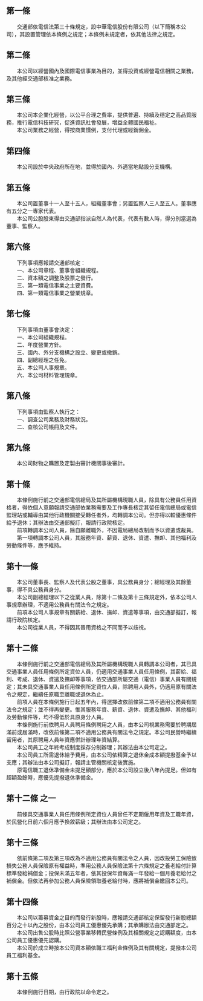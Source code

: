 第一條 
-------
　　交通部依電信法第三十條規定，設中華電信股份有限公司（以下簡稱本公司），其設置管理依本條例之規定；本條例未規定者，依其他法律之規定。  


第二條 
-------
　　本公司以經營國內及國際電信事業為目的，並得投資或經營電信相關之業務，及其他經交通部核准之業務。  


第三條 
-------
　　本公司本企業化經營，以公平合理之費率，提供普遍、持續及穩定之高品質服務，推行電信科技研究，促進資訊社會發展，增益全體國民福祉。  
　　本公司業務之經營，得按商業慣例，支付代理或經銷佣金。  


第四條 
-------
　　本公司設於中央政府所在地，並得於國內、外適當地點設分支機構。  


第五條 
-------
　　本公司置董事十一人至十五人，組織董事會；另置監察人三人至五人。董事應有五分之一專家代表。  
　　本公司公股股東得由交通部指派自然人為代表，代表有數人時，得分別當選為董事、監察人。  


第六條 
-------
　　下列事項應報請交通部核定：  
　　一、本公司章程、董事會組織規程。  
　　二、資本額之調整及股票之發行。  
　　三、第一類電信事業之主要資費。  
　　四、第一類電信事業之營業規章。  


第七條 
-------
　　下列事項由董事會決定：  
　　一、本公司組織規程。  
　　二、年度營業方針。  
　　三、國內、外分支機構之設立、變更或撤銷。  
　　四、副總經理之任免。  
　　五、本公司人事規章。  
　　六、本公司材料管理規章。  


第八條 
-------
　　下列事項由監察人執行之：  
　　一、調查公司業務及財務狀況。  
　　二、查核公司帳冊及文件。  


第九條 
-------
　　本公司財物之購置及定製由審計機關事後審計。  


第十條 
-------
　　本條例施行前之交通部電信總局及其所屬機構現職人員，除具有公務員任用資格者，得依個人意願報請交通部依業務需要及工作專長核定其留任電信總局或電信監理站或輔導由其他行政機關接受轉任者外，均轉調本公司。但亦得以較優惠條件給予退休；其辦法由交通部擬訂，報請行政院核定。  
　　前項轉調本公司人員，除自願離職外，不因電局總局改制而予以資遣或裁員。  
　　第一項轉調本公司人員，其服務年資、薪資、退休、資遣、撫卹、其他福利及勞動條件等，應予維持。  


第十一條 
---------
　　本公司董事長、監察人及代表公股之董事，具公務員身分；總經理及其餘董事，得不具公務員身分。  
　　本公司副總經理以下之從業人員，除第十二條及第十三條規定外，依本公司人事規章辦理，不適用公務員有關法令之規定。  
　　前項本公司人事規章有關薪給、退休、撫卹、資遣等事項，由交通部擬訂，報請行政院核定。  
　　本公司從業人員，不得因其晉用資格之不同而予以歧視。  


第十二條 
---------
　　本條例施行前之交通部電信總局及其所屬機構現職人員轉調本公司者，其已具交通事業人員任用條例所定資位人員，仍適用交通事業人員任用條例，其薪給、福利、考成、退休、資遣及撫卹等事項，依交通部所屬交通（電信）事業人員有關規定；其未具交通事業人員任用條例所定資位人員，除聘用人員外，仍適用原有關法令之規定，繼續任原職至離職或退休為止。  
　　前項人員在本條例施行日起五年內，得選擇改依前條第二項不適用公務員有關法令之規定；並不得再變更。惟其服務年資、薪資、退休、資遣及撫卹、其他福利及勞動條件等，均不得低於具原身分人員。  
　　本條例施行前依聘用人員聘用條例聘用之人員，由本公司視業務需要於聘期屆滿前或屆滿時，改依前條第二項不適用公務員有關法令之規定。本公司民營時繼續留用者，其原聘用人員年資應併計辦理年資結算。  
　　本公司員工之年終考成制度採存分制辦理；其辦法由本公司定之。  
　　本公司員工所需退休給予費用，由本公司依精算之退休金成本額提撥基金予以支應；其辦法由本公司擬訂，報請主管機關核定後實施。  
　　原電信職工退休準備金未提足額部分，應於本公司設立後八年內提足。但如有超額盈餘時，應優先提撥退休準備金。  


第十二條 之一 
--------------
　　前條具交通事業人員任用條例所定資位人員曾任不定期僱用年資及工職年資，於民營化日前六個月應予換敘薪級；其辦法由本公司定之。  


第十三條 
---------
　　依前條第二項及第三項改為不適用公務員有關法令之人員，因改投勞工保險致損失公務人員保險原有權益時，準用公務人員保險法第十六條規定之養老給付計算標準發給補償金；投保未滿五年者，依其投保年資每滿一年發給一個月養老給付之補償金。但依法再參加公務人員保險領取養老給付時，應將補償金繳回本公司。  


第十四條 
---------
　　本公司以籌募資金之目的而發行新股時，應報請交通部核定保留發行新股總額百分之十以內之股份，由本公司員工優惠優先承購；其承購辦法由交通部定之。  
　　本公司出售公股時比照公營事業移轉民營條例及其相關規定之認購額度，由本公司員工優惠優先認購。  
　　本公司於成立時按本公司資本額依職工福利金條例及其有關規定，提撥本公司員工福利基金。  


第十五條 
---------
　　本條例施行日期，由行政院以命令定之。